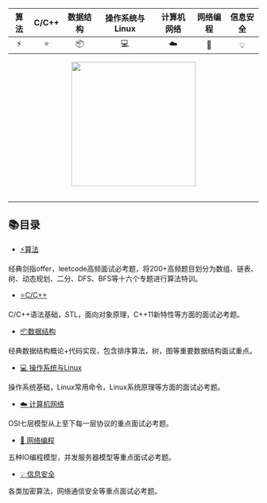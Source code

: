<div align="center">

| 算法 | C/C++ | 数据结构 | 操作系统与Linux | 计算机网络|网络编程| 信息安全| 
| :---: | :---: |  :---: | :---: |:---: |:---: |:---: |
|⚡️|⭐️| 📦 | 💻 |☁️ | 🎨| 💡|


</div>




<div align="center">
    <img src="https://github.com/Worthy-Wang/offerMachine/blob/main/images/beauty.png"  width="250px">
</div>

<br>

-------------
## 📚目录

* [ ⚡️算法](https://github.com/Worthy-Wang/offerMachine/blob/main/algorithm.md)

经典剑指offer，leetcode高频面试必考题，将200+高频题目划分为数组、链表、树、动态规划、二分、DFS、BFS等十六个专题进行算法特训。

* [ ⭐️C/C++](https://github.com/Worthy-Wang/offerMachine/blob/main/Cpp.md)

C/C++语法基础，STL，面向对象原理，C++11新特性等方面的面试必考题。

* [ 📦数据结构](https://github.com/Worthy-Wang/offerMachine/blob/main/DS.md)

经典数据结构概论+代码实现，包含排序算法，树，图等重要数据结构面试重点。


* [💻 操作系统与Linux](https://github.com/Worthy-Wang/offerMachine/blob/main/OS.md)

操作系统基础，Linux常用命令，Linux系统原理等方面的面试必考题。

* [☁️ 计算机网络](https://github.com/Worthy-Wang/offerMachine/blob/main/Net.md)

OSI七层模型从上至下每一层协议的重点面试必考题。

* [🎨 网络编程](https://github.com/Worthy-Wang/offerMachine/blob/main/NetProgramming.md)

五种IO编程模型，并发服务器模型等重点面试必考题。

* [💡 信息安全](https://github.com/Worthy-Wang/offerMachine/blob/main/Security.md)

各类加密算法，网络通信安全等重点面试必考题。

